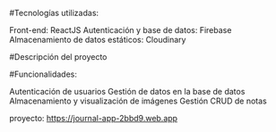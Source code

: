 #Tecnologías utilizadas:

Front-end: ReactJS
Autenticación y base de datos: Firebase
Almacenamiento de datos estáticos: Cloudinary

#Descripción del proyecto


#Funcionalidades:

Autenticación de usuarios
Gestión de datos en la base de datos
Almacenamiento y visualización de imágenes
Gestión CRUD de notas

proyecto: https://journal-app-2bbd9.web.app
